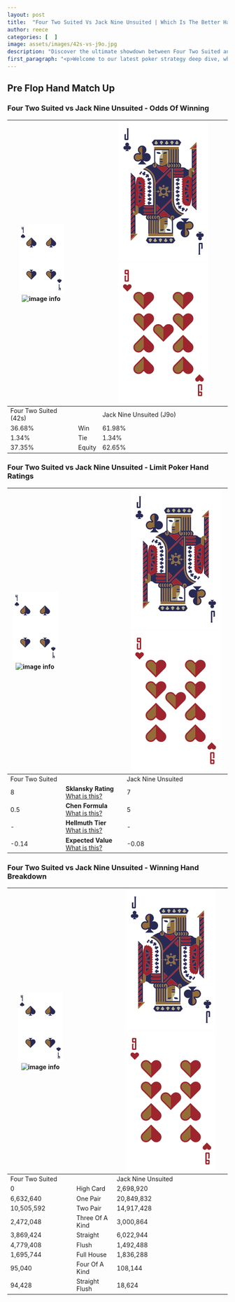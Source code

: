 ```yaml
---
layout: post
title:  "Four Two Suited Vs Jack Nine Unsuited | Which Is The Better Hand In Poker? A Complete Guide"
author: reece
categories: [  ]
image: assets/images/42s-vs-j9o.jpg
description: "Discover the ultimate showdown between Four Two Suited and Jack Nine Unsuited in poker! Uncover the odds, strategies, and scenarios where one hand triumphs over the other. Get ready to up your poker game with this thrilling analysis."
first_paragraph: "<p>Welcome to our latest poker strategy deep dive, where we're pitting two distinct hands against each other in a high-stakes showdown: Four Two Suited vs Jack Nine Unsuited.</p><p>In the dynamic world of poker, every decision counts, and knowing which hand holds the upper hand is key to your success at the table.</p><p>In this article, we'll dissect these two hands, explore the scenarios where one dominates the other, and equip you with the knowledge to make strategic choices that can tip the odds in your favor.</p><p>Get ready to unravel the intriguing dynamics of these poker hands and elevate your game to new heights.</p>"
---
```




[comment]: # (sp0)

## Pre Flop Hand Match Up

<div class="table hand-ratings" markdown="1"> 



### Four Two Suited vs Jack Nine Unsuited - Odds Of Winning


    
| ![image info](assets/images/hand1/4.png) ![image info](assets/images/hand1/2s.png) |  | ![image info](assets/images/hand2/J.png) ![image info](assets/images/hand2/9o.png) |
| -------- | -------- | -------- |
| Four Two Suited (42s) |  | Jack Nine Unsuited (J9o) |
| 36.68% | Win | 61.98% |
| 1.34% | Tie | 1.34% |
| 37.35% | Equity | 62.65% |




[comment]: # (sp1)



### Four Two Suited vs Jack Nine Unsuited - Limit Poker Hand Ratings


    
| ![image info](assets/images/hand1/4.png) ![image info](assets/images/hand1/2s.png) |  | ![image info](assets/images/hand2/J.png) ![image info](assets/images/hand2/9o.png) |
| -------- | -------- | -------- |
| Four Two Suited |  | Jack Nine Unsuited |
| 8 | **Sklansky Rating** [What is this?](/sklansky-rating-explained) | 7 |
| 0.5 | **Chen Formula** [What is this?](/chen-formula-explained) | 5 |
| - | **Hellmuth Tier** [What is this?](/Hellmuth-tier-explained) | - |
| -0.14 | **Expected Value** [What is this?](/expected-value-explained) | -0.08 |




[comment]: # (sp2)



### Four Two Suited vs Jack Nine Unsuited - Winning Hand Breakdown


    
| ![image info](assets/images/hand1/4.png) ![image info](assets/images/hand1/2s.png) |  | ![image info](assets/images/hand2/J.png) ![image info](assets/images/hand2/9o.png) |
| -------- | -------- | -------- |
| Four Two Suited |  | Jack Nine Unsuited |
| 0 | High Card | 2,698,920 |
| 6,632,640 | One Pair | 20,849,832 |
| 10,505,592 | Two Pair | 14,917,428 |
| 2,472,048 | Three Of A Kind | 3,000,864 |
| 3,869,424 | Straight | 6,022,944 |
| 4,779,408 | Flush | 1,492,488 |
| 1,695,744 | Full House | 1,836,288 |
| 95,040 | Four Of A Kind | 108,144 |
| 94,428 | Straight Flush | 18,624 |




[comment]: # (sp3)



</div>

[comment]: # (sp4)



[comment]: # (sp5)

